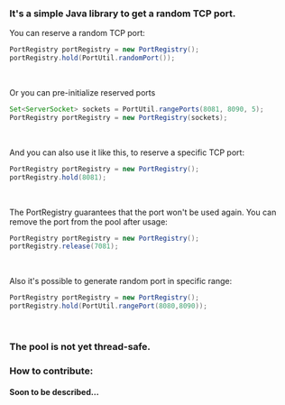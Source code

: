 ### It's a simple Java library to get a random TCP port.

You can reserve a random TCP port:

```java
PortRegistry portRegistry = new PortRegistry();
portRegistry.hold(PortUtil.randomPort());
```
<br />

Or you can pre-initialize reserved ports
```java
Set<ServerSocket> sockets = PortUtil.rangePorts(8081, 8090, 5);
PortRegistry portRegistry = new PortRegistry(sockets);
```

<br />

And you can also use it like this, to reserve a specific TCP port:

```java
PortRegistry portRegistry = new PortRegistry();
portRegistry.hold(8081);
```

<br />

The PortRegistry guarantees that the port won't be used again. You can remove the port from the pool after usage:

```java
PortRegistry portRegistry = new PortRegistry();
portRegistry.release(7081);
```
<br />

Also it's possible to generate random port in specific range:

```java
PortRegistry portRegistry = new PortRegistry();
portRegistry.hold(PortUtil.rangePort(8080,8090));
```
<br />

### The pool is not yet thread-safe.


### How to contribute: 

#### Soon to be described...
